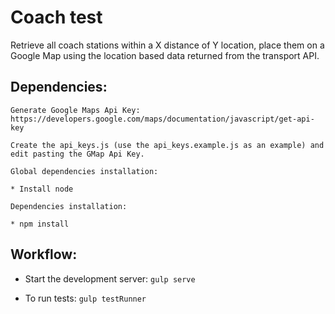 
# Coach test

Retrieve all coach stations within a X distance of Y location, place them on a Google Map using the location based data returned from the transport API.

Dependencies:
---

```
Generate Google Maps Api Key:
https://developers.google.com/maps/documentation/javascript/get-api-key

Create the api_keys.js (use the api_keys.example.js as an example) and edit pasting the GMap Api Key.

Global dependencies installation:

* Install node

Dependencies installation:

* npm install
```

Workflow:
---

* Start the development server: `gulp serve`

* To run tests: `gulp testRunner`